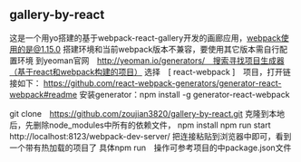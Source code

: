 ##  gallery-by-react
  这是一个用yo搭建的基于webpack-react-gallery开发的画廊应用，webpack使用的是@1.15.0
  搭建环境和当前webpack版本不兼容，要使用其它版本需自行配置环境
  到yeoman官网　http://yeoman.io/generators/　搜索寻找项目生成器（基于react和webpack构建的项目）
  选择　[ react-webpack ]　项目，打开链接如下：
  https://github.com/react-webpack-generators/generator-react-webpack#readme
  安装generator：npm install -g generator-react-webpack

  git clone　https://github.com/zoujian3820/gallery-by-react.git
  克隆到本地后，先删除node_modules中所有的依赖文件，
  npm install
  npm run start
  http://localhost:8123/webpack-dev-server/
  把连接粘贴到浏览器中即可，看到一个带有热加载的项目了
  具体npm run　操作可参考项目的中package.json文件
